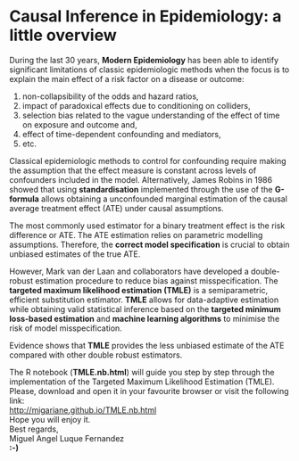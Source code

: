 # Causal Inference in Epidemiology: a little overview

During the last 30 years, **Modern Epidemiology** has been able to identify significant limitations of classic epidemiologic methods when the focus is to explain the main effect of a risk factor on a disease or outcome:   

1. non-collapsibility of the odds and hazard ratios, 
2. impact of paradoxical effects due to conditioning on colliders, 
3. selection bias related to the vague understanding of the effect of time on exposure and outcome and,  
4. effect of time-dependent confounding and mediators, 
5. etc.

Classical epidemiologic methods to control for confounding require making the assumption that the effect measure is constant across levels of confounders included in the model. Alternatively, James Robins in 1986 showed that using **standardisation** implemented through the use of the **G-formula** allows obtaining a unconfounded marginal estimation of the causal average treatment effect (ATE) under causal assumptions.    

The most commonly used estimator for a binary treatment effect is the risk difference or ATE. The ATE estimation relies on parametric modelling assumptions. Therefore, the **correct model specification** is crucial to obtain unbiased estimates of the true ATE.  

However, Mark van der Laan and collaborators have developed a double-robust estimation procedure to reduce bias against misspecification. The **targeted maximum likelihood estimation (TMLE)** is a semiparametric, efficient substitution estimator. **TMLE** allows for data-adaptive estimation while obtaining valid statistical inference based on the **targeted minimum loss-based estimation** and **machine learning algorithms** to minimise the risk of model misspecification.  

Evidence shows that **TMLE** provides the less unbiased estimate of the ATE compared with other double robust estimators.  

The R notebook (**TMLE.nb.html**) will guide you step by step through the implementation of the Targeted Maximum Likelihood Estimation (TMLE). 
Please, download and open it in your favourite browser or visit the following link:  
http://migariane.github.io/TMLE.nb.html   
Hope you will enjoy it.    
Best regards,    
Miguel Angel Luque Fernandez  
**:-)**

